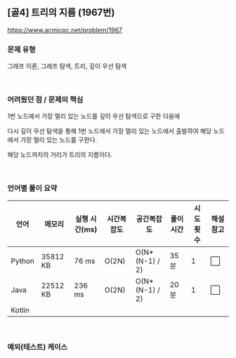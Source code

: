 ## [골4] 트리의 지름 (1967번)

https://www.acmicpc.net/problem/1967

### 문제 유형

그래프 이론, 그래프 탐색, 트리, 깊이 우선 탐색

<br>

### 어려웠던 점 / 문제의 핵심

1번 노드에서 가장 멀리 있는 노드를 깊이 우선 탐색으로 구한 다음에

다시 깊이 우선 탐색을 통해 1번 노드에서 가장 멀리 있는 노드에서 출발하여 해당 노드에서 가장 멀리 있는 노드를 구한다.

해당 노드까지의 거리가 트리의 지름이다.

<br>

### 언어별 풀이 요약

| 언어   | 메모리   | 실행 시간(ms) | 시간복잡도 | 공간복잡도     | 풀이 시간 | 시도 횟수 | 해설 참고            |
| ------ | -------- | ------------- | ---------- | -------------- | --------- | --------- | -------------------- |
| Python | 35812 KB | 76 ms         | O(2N)      | O(N*(N-1) / 2) | 35분      | 1         | :white_large_square: |
| Java   | 22512 KB | 236 ms        | O(2N)      | O(N*(N-1) / 2) | 20분      | 1         | :white_large_square: |
| Kotlin |          |               |            |                |           |           |                      |

<br>

### 예외(테스트) 케이스

```
```

